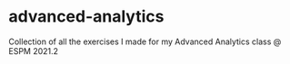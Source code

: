 # advanced-analytics

Collection of all the exercises I made for my Advanced Analytics class @ ESPM 2021.2
